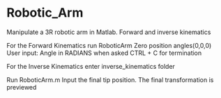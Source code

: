 # Robotic_Arm
Manipulate a 3R robotic arm in Matlab. Forward and inverse kinematics

For the Forward Kinematics run RoboticArm 
  Zero position angles(0,0,0) 
  User input: Angle in RADIANS when asked 
  CTRL + C for termination


For the Inverse Kinematics enter inverse_kinematics folder

Run RoboticArm.m
Input the final tip position. The final transformation is previewed
